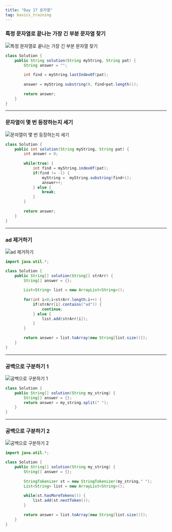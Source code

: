 ```yaml
---
title: "Day 17 문자열"
tag: basics_training
---
```


### 특정 문자열로 끝나는 가장 긴 부분 문자열 찾기

![특정 문자열로 끝나는 가장 긴 부분 문자열 찾기](https://github.com/yony-k/yony-k.github.io/assets/109204976/ac76a59a-e955-4e83-8d1b-6689260c8fc6)

```java
class Solution {
    public String solution(String myString, String pat) {
        String answer = "";
        
        int find = myString.lastIndexOf(pat);
		
		answer = myString.substring(0, find+pat.length());
        
        return answer;
    }
}
```

---

### 문자열이 몇 번 등장하는지 세기

![문자열이 몇 번 등장하는지 세기](https://github.com/yony-k/yony-k.github.io/assets/109204976/1d20f84e-4cae-4747-81bb-aed2b794b995)

```java
class Solution {
    public int solution(String myString, String pat) {
        int answer = 0;
        
		while(true) {
			int find = myString.indexOf(pat);
			if(find != -1) {
				myString =  myString.substring(find+1);
				answer++;
			} else {
				break;
			}
		}
        
        return answer;
    }
}
```

---

### ad 제거하기

![ad 제거하기](https://github.com/yony-k/yony-k.github.io/assets/109204976/475ffb75-10b8-43ae-9cb3-ae270f1b4d0a)

```java
import java.util.*;

class Solution {
    public String[] solution(String[] strArr) {
        String[] answer = {};
        
        List<String> list = new ArrayList<String>();
		
		for(int i=0;i<strArr.length;i++) {
			if(strArr[i].contains("ad")) { 
				continue;
			} else {
				list.add(strArr[i]);
			}
		}
        
        return answer = list.toArray(new String[list.size()]);
    }
}
```

---

### 공백으로 구분하기 1

![공백으로 구분하기 1](https://github.com/yony-k/yony-k.github.io/assets/109204976/12b7bb5b-d8d2-4c45-b51e-d8f4e46ffeee)

```java
class Solution {
    public String[] solution(String my_string) {
        String[] answer = {};
        return answer = my_string.split(" ");
    }
}
```

---

### 공백으로 구분하기 2

![공백으로 구분하기 2](https://github.com/yony-k/yony-k.github.io/assets/109204976/02a01c4f-bb42-4679-87cd-c8c014ddf546)

```java
import java.util.*;

class Solution {
    public String[] solution(String my_string) {
        String[] answer = {};
        
        StringTokenizer st = new StringTokenizer(my_string," ");
		List<String> list = new ArrayList<String>();
		
		while(st.hasMoreTokens()) {
			list.add(st.nextToken());
		}
        
        return answer = list.toArray(new String[list.size()]);
    }
}
```